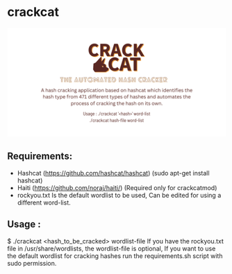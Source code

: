 # crackcat
![poster](assets/crackcat-poster.png)

## Requirements:
- Hashcat (https://github.com/hashcat/hashcat) (sudo apt-get install hashcat)
- Haiti (https://github.com/noraj/haiti/) (Required only for crackcatmod)
- rockyou.txt Is the default wordlist to be used, Can be edited for using a different word-list.

## Usage : 
$ ./crackcat <hash_to_be_cracked> wordlist-file
If you have the rockyou.txt file in /usr/share/wordlists, the wordlist-file is optional, If you want to use the default wordlist for cracking hashes run the requirements.sh script with sudo permission.
